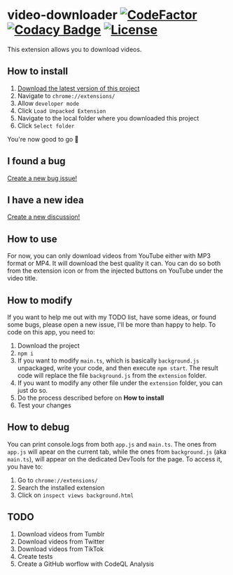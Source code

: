 # video-downloader [![CodeFactor](https://www.codefactor.io/repository/github/likefurnis/video-downloader/badge/main)](https://www.codefactor.io/repository/github/likefurnis/video-downloader/overview/main) [![Codacy Badge](https://app.codacy.com/project/badge/Grade/076f10402ea745a9905938c8c40364e5)](https://www.codacy.com/gh/likefurnis/video-downloader/dashboard?utm_source=github.com&amp;utm_medium=referral&amp;utm_content=likefurnis/video-downloader&amp;utm_campaign=Badge_Grade) [![License](https://img.shields.io/github/license/likefurnis/video-downloader)](https://img.shields.io/github/license/likefurnis/video-downloader)
This extension allows you to download videos.

## How to install
1. [Download the latest version of this project](https://github.com/likefurnis/yt-dw/releases/latest)
1. Navigate to `chrome://extensions/`
2. Allow `developer mode`
3. Click `Load Unpacked Extension`
4. Navigate to the local folder where you downloaded this project
5. Click `Select folder`

You're now good to go 🎉

## I found a bug
[Create a new bug issue!](https://github.com/likefurnis/video-downloader/issues/new)

## I have a new idea
[Create a new discussion!](https://github.com/likefurnis/video-downloader/discussions/categories/ideas)

## How to use
For now, you can only download videos from YouTube either with MP3 format or MP4. It will download the best quality it can.
You can do so both from the extension icon or from the injected buttons on YouTube under the video title.

## How to modify
If you want to help me out with my TODO list, have some ideas, or found some bugs, please open a new issue, I'll be more than happy to help.
To code on this app, you need to:
1. Download the project
2. `npm i`
3. If you want to modify `main.ts`, which is basically `background.js` unpackaged, write your code, and then execute `npm start`. The result code will replace the file `background.js` from the `extension` folder.
4. If you want to modify any other file under the `extension` folder, you can just do so.
5. Do the process described before on **How to install**
6. Test your changes

## How to debug
You can print console.logs from both `app.js` and `main.ts`. The ones from `app.js` will apear on the current tab, while the ones from `background.js` (aka `main.ts`), will appear on the dedicated DevTools for the page. To access it, you have to:
1. Go to `chrome://extensions/`
2. Search the installed extension
3. Click on `inspect views background.html`

## TODO
1. Download videos from Tumblr
2. Download videos from Twitter
3. Download videos from TikTok
4. Create tests
5. Create a GitHub worflow with CodeQL Analysis
